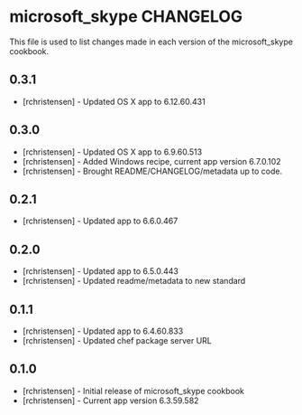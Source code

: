 microsoft_skype CHANGELOG
=========================

This file is used to list changes made in each version of the microsoft_skype cookbook.

0.3.1
-----
- [rchristensen] - Updated OS X app to 6.12.60.431

0.3.0
-----
- [rchristensen] - Updated OS X app to 6.9.60.513
- [rchristensen] - Added Windows recipe, current app version 6.7.0.102
- [rchristensen] - Brought README/CHANGELOG/metadata up to code.

0.2.1
-----
- [rchristensen] - Updated app to 6.6.0.467

0.2.0
-----
- [rchristensen] - Updated app to 6.5.0.443
- [rchristensen] - Updated readme/metadata to new standard

0.1.1
-----
- [rchristensen] - Updated app to 6.4.60.833
- [rchristensen] - Updated chef package server URL

0.1.0
-----
- [rchristensen] - Initial release of microsoft_skype cookbook
- [rchristensen] - Current app version 6.3.59.582